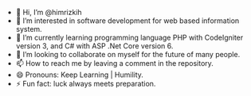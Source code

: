 - 👋 Hi, I’m @himrizkih
- 👀 I’m interested in software development for web based information system.
- 🌱 I’m currently learning programming language PHP with CodeIgniter version 3, and C# with ASP .Net Core version 6.
- 💞️ I’m looking to collaborate on myself for the future of many people.
- 📫 How to reach me by leaving a comment in the repository.
- 😄 Pronouns: Keep Learning | Humility.
- ⚡ Fun fact: luck always meets preparation.

<!---
himrizkih/himrizkih is a ✨ special ✨ repository because its `README.md` (this file) appears on your GitHub profile.
You can click the Preview link to take a look at your changes.
--->
